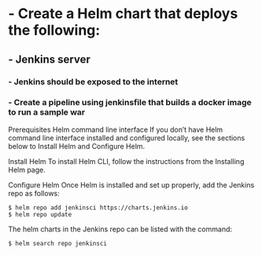 # - Create a Helm chart that deploys the following:
## - Jenkins server
###  	- Jenkins should be exposed to the internet
###   	- Create a pipeline using jenkinsfile that builds a docker image to run a sample war 


Prerequisites
Helm command line interface
If you don’t have Helm command line interface installed and configured locally, see the sections below to Install Helm and Configure Helm.

Install Helm
To install Helm CLI, follow the instructions from the Installing Helm page.

Configure Helm
Once Helm is installed and set up properly, add the Jenkins repo as follows:
```
$ helm repo add jenkinsci https://charts.jenkins.io
$ helm repo update
```
The helm charts in the Jenkins repo can be listed with the command:
```
$ helm search repo jenkinsci
```
